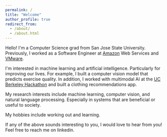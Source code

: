 ```yaml
---
permalink: /
title: "Welcome"
author_profile: true
redirect_from: 
  - /about/
  - /about.html
---
```


Hello! I'm a Computer Science grad from San Jose State University. Previously, I worked as a Software Engineer at [Amazon](https://www.amazon.com/) Web Services and [VMware](https://www.vmware.com/).

I'm interested in machine learning and artificial intelligence. Particularly for improving our lives. For example, I built a computer vision model that predicts exercise quality. In addition, I worked with multimodal AI at the [UC Berkeley Hackathon](https://devpost.com/software/style-sync?ref_content=user-portfolio&ref_feature=in_progress) and built a clothing recommendations app.

My research interests include machine learning, computer vision, and natural language processing. Especially in systems that are beneficial or useful to society.

My hobbies include working out and learning. 

If any of the above sounds interesting to you, I would love to hear from you! Feel free to reach me on linkedin.

